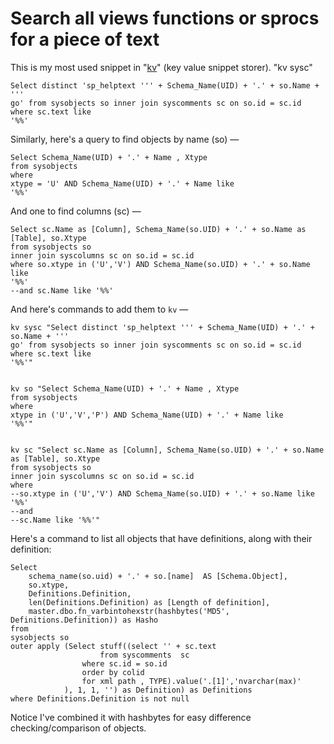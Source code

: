 # Search all views functions or sprocs for a piece of text

This is my most used snippet in "[kv](https://secretgeek.net/kv)" (key value snippet storer). "kv sysc"

    Select distinct 'sp_helptext ''' + Schema_Name(UID) + '.' + so.Name + '''
    go' from sysobjects so inner join syscomments sc on so.id = sc.id where sc.text like
    '%%'

Similarly, here's a query to find objects by name (so) &mdash;

    Select Schema_Name(UID) + '.' + Name , Xtype
    from sysobjects
    where
    xtype = 'U' AND Schema_Name(UID) + '.' + Name like
    '%%'


And one to find columns (sc) &mdash;

    Select sc.Name as [Column], Schema_Name(so.UID) + '.' + so.Name as [Table], so.Xtype
    from sysobjects so
    inner join syscolumns sc on so.id = sc.id
    where so.xtype in ('U','V') AND Schema_Name(so.UID) + '.' + so.Name  like
    '%%'
    --and sc.Name like '%%'

And here's commands to add them to `kv` &mdash;

	kv sysc "Select distinct 'sp_helptext ''' + Schema_Name(UID) + '.' + so.Name + '''
	go' from sysobjects so inner join syscomments sc on so.id = sc.id where sc.text like
	'%%'"


	kv so "Select Schema_Name(UID) + '.' + Name , Xtype
	from sysobjects
	where
	xtype in ('U','V','P') AND Schema_Name(UID) + '.' + Name like
	'%%'"


	kv sc "Select sc.Name as [Column], Schema_Name(so.UID) + '.' + so.Name as [Table], so.Xtype
	from sysobjects so
	inner join syscolumns sc on so.id = sc.id
	where
	--so.xtype in ('U','V') AND Schema_Name(so.UID) + '.' + so.Name like '%%'
	--and
	--sc.Name like '%%'"

Here's a command to list all objects that have definitions, along with their definition:

	Select
		schema_name(so.uid) + '.' + so.[name]  AS [Schema.Object],
		so.xtype,
		Definitions.Definition,
		len(Definitions.Definition) as [Length of definition],
		master.dbo.fn_varbintohexstr(hashbytes('MD5', Definitions.Definition)) as Hasho
	from
	sysobjects so
	outer apply (Select stuff((select '' + sc.text
						from syscomments  sc
					where sc.id = so.id
					order by colid
					for xml path , TYPE).value('.[1]','nvarchar(max)'
				), 1, 1, '') as Definition) as Definitions
	where Definitions.Definition is not null




Notice I've combined it with hashbytes for easy difference checking/comparison of objects.